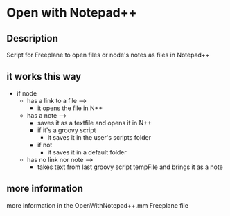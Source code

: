 # Open with Notepad++

## Description

Script for Freeplane to open files or node's notes as files in Notepad++

## it works this way

* if node
  * has a link to a file -->
    * it opens the file in N++
  * has a note -->
    * saves it as a textfile and opens it in N++
    * if it's a groovy script
      * it saves it in the user's scripts folder
    * if not
      * it saves it in a default folder
  * has no link nor note -->
    * takes text from last groovy script tempFile and brings it as a note

## more information

more information in the OpenWithNotepad++.mm Freeplane file
